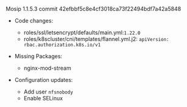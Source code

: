 Mosip 1.1.5.3 commit 42efbbf5c8e4cf3018ca73f22494bdf7a42a5848

- Code changes:
  - roles/ssl/letsencrypt/defaults/main.yml:`1.22.0`
  - roles/k8scluster/cni/templates/flannel.yml.j2: `apiVersion: rbac.authorization.k8s.io/v1`

- Missing Packages:
  - nginx-mod-stream


- Configuration updates:
  - Add user `nfsnobody`
  - Enable SELinux


